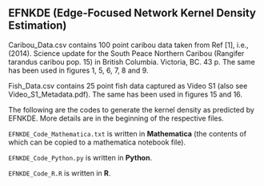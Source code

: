 ## EFNKDE (Edge-Focused Network Kernel Density Estimation)

Caribou_Data.csv contains 100 point caribou data taken from Ref [1], i.e., (2014). Science update for the South Peace Northern Caribou (Rangifer tarandus caribou pop. 15) in British Columbia. Victoria, BC. 43 p. The same has been used in figures 1, 5, 6, 7, 8 and 9.

Fish_Data.csv contains 25 point fish data captured as Video S1 (also see Video_S1_Metadata.pdf). The same has been used in figures 15 and 16.

The following are the codes  to generate the kernel density as predicted by EFNKDE. More details are in the beginning of the respective files.

`EFNKDE_Code_Mathematica.txt` is written in **Mathematica** (the contents of which can be copied to a mathematica notebook file).

`EFNKDE_Code_Python.py` is written in **Python**.

`EFNKDE_Code_R.R` is written in **R**.
